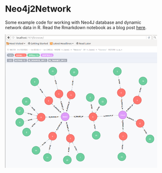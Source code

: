 # Neo4j2Network
Some example code for working with Neo4J database and dynamic network data in R. Read the Rmarkdown notebook as a blog post [here](skyeome.net/wordpress/?p=906). 

![](activityNetworkImage.png)
